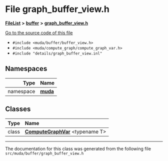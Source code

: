

# File graph\_buffer\_view.h



[**FileList**](files.md) **>** [**buffer**](dir_9b44f68c181db0b11e9502e462454d05.md) **>** [**graph\_buffer\_view.h**](graph__buffer__view_8h.md)

[Go to the source code of this file](graph__buffer__view_8h_source.md)



* `#include <muda/buffer/buffer_view.h>`
* `#include <muda/compute_graph/compute_graph_var.h>`
* `#include "details/graph_buffer_view.inl"`













## Namespaces

| Type | Name |
| ---: | :--- |
| namespace | [**muda**](namespacemuda.md) <br> |


## Classes

| Type | Name |
| ---: | :--- |
| class | [**ComputeGraphVar**](classmuda_1_1_compute_graph_var.md) &lt;typename T&gt;<br> |



















































------------------------------
The documentation for this class was generated from the following file `src/muda/buffer/graph_buffer_view.h`

